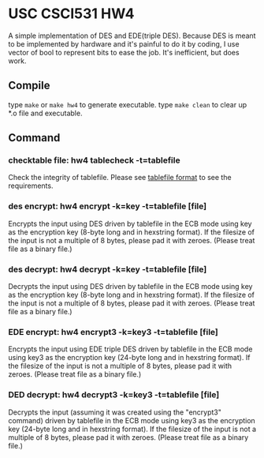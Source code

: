 # USC CSCI531 HW4

A simple implementation of DES and EDE(triple DES). Because DES is meant to be implemented by hardware and it's painful to do it by coding, I use vector of bool to represent bits to ease the job. It's inefficient, but does work.

## Compile

type `make` or `make hw4` to generate executable.
type `make clean` to clear up *.o file and executable.

## Command

### checktable file: hw4 tablecheck -t=tablefile
Check the integrity of tablefile. Please see [tablefile format](http://merlot.usc.edu/cs531-s17/homeworks/hw4/#format) to see the requirements.

### des encrypt: hw4 encrypt -k=key -t=tablefile [file]
Encrypts the input using DES driven by tablefile in the ECB mode using key as the encryption key (8-byte long and in hexstring format). If the filesize of the input is not a multiple of 8 bytes, please pad it with zeroes. (Please treat file as a binary file.)

### des decrypt: hw4 decrypt -k=key -t=tablefile [file]
Decrypts the input using DES driven by tablefile in the ECB mode using key as the encryption key (8-byte long and in hexstring format). If the filesize of the input is not a multiple of 8 bytes, please pad it with zeroes. (Please treat file as a binary file.)

### EDE encrypt: hw4 encrypt3 -k=key3 -t=tablefile [file]
Encrypts the input using EDE triple DES driven by tablefile in the ECB mode using key3 as the encryption key (24-byte long and in hexstring format). If the filesize of the input is not a multiple of 8 bytes, please pad it with zeroes. (Please treat file as a binary file.)

### DED decrypt: hw4 decrypt3 -k=key3 -t=tablefile [file]
Decrypts the input (assuming it was created using the "encrypt3" command) driven by tablefile in the ECB mode using key3 as the encryption key (24-byte long and in hexstring format). If the filesize of the input is not a multiple of 8 bytes, please pad it with zeroes. (Please treat file as a binary file.)
